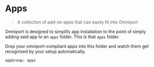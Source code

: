 # Apps

> A collection of add-on apps that can easily fit into Omniport

Omniport is designed to simplify app installation to the point of simply adding
said app to an `apps` folder. This is that `apps` folder.

Drop your omniport-compliant apps into this folder and watch them get recognised
by your setup automatically.

`appGroup: apps`